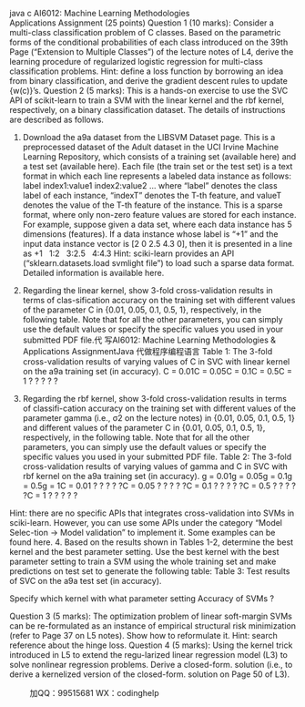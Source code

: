 java c
AI6012: Machine Learning Methodologies  Applications Assignment (25 points)
Question 1 (10 marks): Consider a multi-class classification problem of C classes. Based on the parametric forms of the conditional probabilities of each class introduced on the 39th Page (“Extension to Multiple Classes”) of the lecture notes of L4, derive the learning procedure of regularized logistic regression for multi-class classification problems.
Hint: define a loss function by borrowing an idea from binary classification, and derive the gradient descent rules to update {w(c)}’s.
Question 2 (5 marks): This is a hands-on exercise to use the SVC API of scikit-learn to train a SVM with the linear kernel and the rbf kernel, respectively, on a binary classification dataset. The details of instructions are described as follows.
1. Download the a9a dataset from the LIBSVM Dataset page.
This is a preprocessed dataset of the Adult dataset in the UCI Irvine Machine Learning Repository, which consists of a training set (available here) and a test set (available here).
Each file (the train set or the test set) is a text format in which each line represents a labeled data instance as follows:
label index1:value1 index2:value2 ...
where “label” denotes the class label of each instance, “indexT” denotes the T-th feature, and valueT denotes the value of the T-th feature of the instance.
This is a sparse format, where only non-zero feature values are stored for each instance. For example, suppose given a data set, where each data instance has 5 dimensions (features). If a data instance whose label is “+1” and the input data instance vector is [2 0 2.5 4.3 0], then it is presented in a line as
+1   1:2   3:2.5   4:4.3
Hint: sciki-learn provides an API (“sklearn.datasets.load svmlight file”) to load such a sparse data format. Detailed information is available here.
2. Regarding the linear kernel, show 3-fold cross-validation results in terms of clas-sification accuracy on the training set with different values of the parameter C in {0.01, 0.05, 0.1, 0.5, 1}, respectively, in the following table. Note that for all the other parameters, you can simply use the default values or specify the specific values you used in your submitted PDF file.代 写AI6012: Machine Learning Methodologies & Applications AssignmentJava
代做程序编程语言
Table 1: The 3-fold cross-validation results of varying values of C in SVC with linear kernel on the a9a training set (in accuracy).
C = 0.01C = 0.05C = 0.1C = 0.5C = 1
?
?
?
?
?

3. Regarding the rbf kernel, show 3-fold cross-validation results in terms of classifi-cation accuracy on the training set with different values of the parameter gamma (i.e., σ2 on the lecture notes) in {0.01, 0.05, 0.1, 0.5, 1} and different values of the parameter C in {0.01, 0.05, 0.1, 0.5, 1}, respectively, in the following table. Note that for all the other parameters, you can simply use the default values or specify the specific values you used in your submitted PDF file.
Table 2: The 3-fold cross-validation results of varying values of gamma and C in SVC with rbf kernel on the a9a training set (in accuracy).
g = 0.01g = 0.05g = 0.1g = 0.5g = 1C = 0.01
?
?
?
?
?C = 0.05
?
?
?
?
?C = 0.1
?
?
?
?
?C = 0.5
?
?
?
?
?C = 1
?
?
?
?
?

Hint: there are no specific APIs that integrates cross-validation into SVMs in sciki-learn. However, you can use some APIs under the category “Model Selec-tion → Model validation” to implement it. Some examples can be found here.
4. Based on the results shown in Tables 1-2, determine the best kernel and the best parameter setting. Use the best kernel with the best parameter setting to train a SVM using the whole training set and make predictions on test set to generate the following table:
Table 3: Test results of SVC on the a9a test set (in accuracy).

Specify which kernel with what parameter setting
Accuracy of SVMs
?

Question 3 (5 marks): The optimization problem of linear soft-margin SVMs can be re-formulated as an instance of empirical structural risk minimization (refer to Page 37 on L5 notes). Show how to reformulate it. Hint: search reference about the hinge loss.
Question 4 (5 marks): Using the kernel trick introduced in L5 to extend the regu-larized linear regression model (L3) to solve nonlinear regression problems. Derive a closed-form. solution (i.e., to derive a kernelized version of the closed-form. solution on Page 50 of L3).



         
加QQ：99515681  WX：codinghelp
